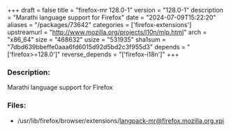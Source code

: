 +++
draft = false
title = "firefox-mr 128.0-1"
version = "128.0-1"
description = "Marathi language support for Firefox"
date = "2024-07-09T15:22:20"
aliases = "/packages/73642"
categories = ['firefox-extensions']
upstreamurl = "http://www.mozilla.org/projects/l10n/mlp.html"
arch = "x86_64"
size = "468632"
usize = "531935"
sha1sum = "7dbd639bbeffe0aaa6fd6015d92d5bd2c3f955d3"
depends = "['firefox>=128.0']"
reverse_depends = "['firefox-i18n']"
+++
### Description: 
Marathi language support for Firefox

### Files: 
* /usr/lib/firefox/browser/extensions/langpack-mr@firefox.mozilla.org.xpi
